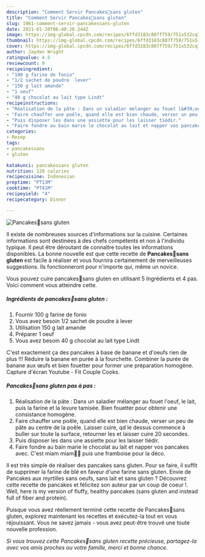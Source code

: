 ```yaml
---
description: "Comment Servir Pancakes🥞sans gluten"
title: "Comment Servir Pancakes🥞sans gluten"
slug: 1961-comment-servir-pancakessans-gluten
date: 2021-01-20T06:40:20.244Z
image: https://img-global.cpcdn.com/recipes/6ffd3183c807f759/751x532cq70/pancakes🥞sans-gluten-photo-principale-de-la-recette.jpg
thumbnail: https://img-global.cpcdn.com/recipes/6ffd3183c807f759/751x532cq70/pancakes🥞sans-gluten-photo-principale-de-la-recette.jpg
cover: https://img-global.cpcdn.com/recipes/6ffd3183c807f759/751x532cq70/pancakes🥞sans-gluten-photo-principale-de-la-recette.jpg
author: Jayden Wright
ratingvalue: 4.5
reviewcount: 9
recipeingredient:
- "100 g farine de fonio"
- "1/2 sachet de poudre  lever"
- "150 g lait amande"
- "1 oeuf"
- "40 g chocolat au lait type Lindt"
recipeinstructions:
- "Réalisation de la pâte : Dans un saladier mélanger au fouet l&#39;oeuf, le lait, puis la farine et la levure tamisée. Bien fouetter pour obtenir une consistance homogène."
- "Faire chauffer une poêle, quand elle est bien chaude, verser un peu de pâte au centre de la poêle. Laisser cuire, qd le dessus commence à buller sur toute la surface, retourner les et laisser cuire 20 secondes."
- "Puis disposer les dans une assiette pour les laisser tiédir."
- "Faire fondre au bain marie le chocolat au lait et napper vos pancakes avec. C&#39;est miam miam🍫😋 puis une framboise pour la déco."
categories:
- Resep
tags:
- pancakessans
- gluten

katakunci: pancakessans gluten 
nutrition: 120 calories
recipecuisine: Indonesian
preptime: "PT13M"
cooktime: "PT41M"
recipeyield: "4"
recipecategory: Dinner

---
```



![Pancakes🥞sans gluten](https://img-global.cpcdn.com/recipes/6ffd3183c807f759/751x532cq70/pancakes🥞sans-gluten-photo-principale-de-la-recette.jpg)

Il existe de nombreuses sources d'informations sur la cuisine. Certaines informations sont destinées à des chefs compétents et non à l'individu typique. Il peut être déroutant de connaître toutes les informations disponibles. La bonne nouvelle est que cette recette de <strong> Pancakes🥞sans gluten </strong> est facile à réaliser et vous fournira certainement de merveilleuses suggestions. Ils fonctionneront pour n'importe qui, même un novice.

<!--inarticleads1-->

Vous pouvez cuire pancakes🥞sans gluten en utilisant 5 Ingrédients et 4 pas. Voici comment vous atteindre cette.

##### Ingrédients de pancakes🥞sans gluten :

1. Fournir 100 g farine de fonio
1. Vous avez besoin 1/2 sachet de poudre à lever
1. Utilisation 150 g lait amande
1. Préparer 1 oeuf
1. Vous avez besoin 40 g chocolat au lait type Lindt


C&#39;est exactement ça des pancakes à base de banane et d&#39;oeufs rien de plus !!! Réduire la banane en purée à la fourchette. Combiner la purée de banane aux œufs et bien fouetter pour former une préparation homogène. Capture d&#39;écran Youtube - Fit Couple Cooks. 

<!--inarticleads2-->

##### Pancakes🥞sans gluten pas à pas :

1. Réalisation de la pâte : Dans un saladier mélanger au fouet l&#39;oeuf, le lait, puis la farine et la levure tamisée. Bien fouetter pour obtenir une consistance homogène.
1. Faire chauffer une poêle, quand elle est bien chaude, verser un peu de pâte au centre de la poêle. Laisser cuire, qd le dessus commence à buller sur toute la surface, retourner les et laisser cuire 20 secondes.
1. Puis disposer les dans une assiette pour les laisser tiédir.
1. Faire fondre au bain marie le chocolat au lait et napper vos pancakes avec. C&#39;est miam miam🍫😋 puis une framboise pour la déco.


Il est très simple de réaliser des pancakes sans gluten. Pour se faire, il suffit de supprimer la farine de blé en faveur d&#39;une farine sans gluten. Envie de Pancakes aux myrtilles sans oeufs, sans lait et sans gluten ? Découvrez cette recette de pancakes et félicitez son auteur par un coup de coeur !. Well, here is my version of fluffy, healthy pancakes (sans gluten and instead full of fiber and protein). 

<!--inarticleads1-->

<p>
Puisque vous avez réellement terminé cette recette de Pancakes🥞sans gluten, explorez maintenant les recettes et exécutez-la tout en vous réjouissant. Vous ne savez jamais - vous avez peut-être trouvé une toute nouvelle profession.
</p>

<p>
<i>Si vous trouvez cette Pancakes🥞sans gluten recette précieuse, partagez-la avec vos amis proches ou votre famille, merci et bonne chance.</i>
</p>
